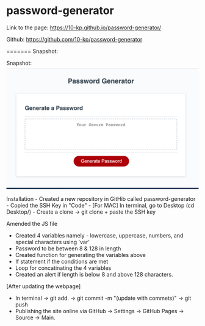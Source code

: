 # password-generator
Link to the page: https://10-kp.github.io/password-generator/

Github: https://github.com/10-kp/password-generator


======= Snapshot: 

Snapshot: ![Screeshot](https://github.com/10-kp/password-generator/blob/main/develop/images/password-generator-snapshot.png)

Installation - Created a new repository in GitHib called password-generator - Copied the SSH Key in "Code" - [For MAC] In terminal, go to Desktop (cd Desktop/) - Create a clone -> git clone + paste the SSH key

Amended the JS file
- Created 4 variables namely - lowercase, uppercase, numbers, and special characters using 'var'
- Password to be between 8 & 128 in length
- Created function for generating the variables above
- If statement if the conditions are met
- Loop for concatinating the 4 variables
- Created an alert if length is below 8 and above 128 characters.

[After updating the webpage]
- In terminal -> git add. -> git commit -m "(update with commets)" -> git push
- Publishing the site online via GitHub -> Settings -> GitHub Pages -> Source -> Main. 


